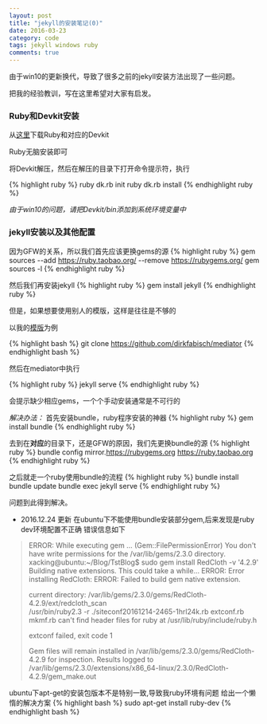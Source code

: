 ```yaml
---
layout: post
title: "jekyll的安装笔记(0)"
date: 2016-03-23
category: code
tags: jekyll windows ruby
comments: true
---
```

由于win10的更新换代，导致了很多之前的jekyll安装方法出现了一些问题。

把我的经验教训，写在这里希望对大家有启发。

### Ruby和Devkit安装

从[这里](http://rubyinstaller.org/downloads/)下载Ruby和对应的Devkit

Ruby无脑安装即可

将Devkit解压，然后在解压的目录下打开命令提示符，执行

{% highlight ruby %}
ruby dk.rb init
ruby dk.rb install
{% endhighlight ruby %}

_由于win10的问题，请把Devkit/bin添加到系统环境变量中_

### jekyll安装以及其他配置

因为GFW的关系，所以我们首先应该更换gems的源
{% highlight ruby %}
gem sources --add https://ruby.taobao.org/ --remove https://rubygems.org/
gem sources -l
{% endhighlight ruby %}

然后我们再安装jekyll
{% highlight ruby %}
gem install jekyll
{% endhighlight ruby %}

但是，如果想要使用别人的模版，这样是往往是不够的

以我的[模版](https://github.com/dirkfabisch/mediator)为例

{% highlight bash %}
git clone https://github.com/dirkfabisch/mediator
{% endhighlight bash %}

然后在mediator中执行

{% highlight ruby %}
jekyll serve
{% endhighlight ruby %}

会提示缺少相应gems，一个个手动安装通常是不可行的

_解决办法：_
首先安装bundle，ruby程序安装的神器
{% highlight ruby %}
gem install bundle
{% endhighlight ruby %}


去到在**对应**的目录下，还是GFW的原因，我们先更换bundle的源
{% highlight ruby %}
bundle config mirror.https://rubygems.org https://ruby.taobao.org
{% endhighlight ruby %}

之后就走一个ruby使用bundle的流程
{% highlight ruby %}
bundle install
bundle update
bundle exec jekyll serve
{% endhighlight ruby %}

问题到此得到解决。

* 2016.12.24 更新
在ubuntu下不能使用bundle安装部分gem,后来发现是ruby dev环境配置不正确
错误信息如下

> ERROR:  While executing gem ... (Gem::FilePermissionError)
> 	You don't have write permissions for the /var/lib/gems/2.3.0 directory.
> xacking@ubuntu:~/Blog/TstBlog$ sudo gem install RedCloth -v '4.2.9'
> Building native extensions.  This could take a while...
> ERROR:  Error installing RedCloth:
>  	ERROR: Failed to build gem native extension.
>
> current directory: /var/lib/gems/2.3.0/gems/RedCloth-4.2.9/ext/redcloth_scan  
> /usr/bin/ruby2.3 -r ./siteconf20161214-2465-1hrl24k.rb extconf.rb
> mkmf.rb can't find header files for ruby at /usr/lib/ruby/include/ruby.h
>
> extconf failed, exit code 1
>
> Gem files will remain installed in /var/lib/gems/2.3.0/gems/RedCloth-4.2.9 for inspection.
> Results logged to /var/lib/gems/2.3.0/extensions/x86\_64-linux/2.3.0/RedCloth-4.2.9/gem_make.out


ubuntu下apt-get的安装包版本不是特别一致,导致我ruby环境有问题
给出一个懒惰的解决方案
{% highlight bash %}
sudo apt-get install ruby-dev
{% endhighlight bash %}
